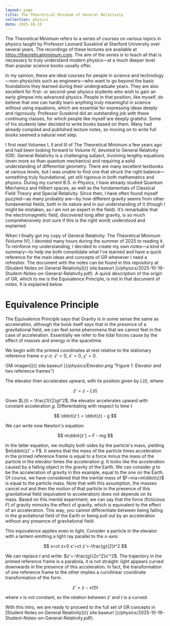 ```yaml
---
layout: page
title: The Theoretical Minimum of General Relativity
collection: physics
date: 2025-10-19
---
```


The Theoretical Minimum refers to a series of courses on various topics in physics taught by Professor Leonard Susskind at Stanford University over several years. The recordings of these lectures are available at https://theoreticalminimum.com. The aim of the series is to teach all that is necessary to truly understand modern physics—at a much deeper level than popular science books usually offer.

In my opinion, these are ideal courses for people in science and technology—non-physicists such as engineers—who want to go beyond the basic foundations they learned during their undergraduate years. They are also excellent for first- or second-year physics students who wish to gain an early glimpse into advanced physics. People in that position, like myself, do believe that one can hardly learn anything truly meaningful in science without using equations, which are essential for expressing ideas deeply and rigorously. Professor Susskind did an outstanding job with these continuing classes, for which people like myself are deeply grateful. Some of his students later decided to write books based on them. Many had already compiled and published lecture notes, so moving on to write full books seemed a natural next step.

I first read Volumes I, II and III of The Theoretical Minimum a few years ago and had been looking forward to Volume IV, devoted to General Relativity (GR).
General Relativity is a challenging subject, involving lengthy equations (even more so than quantum mechanics) and requiring a solid understanding of differential geometry. There are many excellent textbooks at various levels, but I was unable to find one that struck the right balance—something truly foundational, yet still rigorous in both mathematics and physics. During my current B.S. in Physics, I have already studied Quantum Mechanics and Hilbert spaces, as well as the fundamentals of Classical Field Theory and Special Relativity. Since then, I have often found myself puzzled—as many probably are—by how different gravity seems from other fundamental fields, both in its nature and in our understanding of it (though I might be mistaken, as I am not an expert in the field). It’s remarkable that the electromagnetic field, discovered long after gravity, is so much comprehensively (not sure if this is the right word) understood and explained.

When I finally got my copy of General Relativity: The Theoretical Minimum (Volume IV), I devoted many hours during the summer of 2025 to reading it. To reinforce my understanding, I decided to create my own notes—a kind of summary—to help me both consolidate what I’ve learned and have a quick reference for the main ideas and concepts of GR whenever I need a refresher. The document with the notes can be found in this repository at [Student Notes on General Relativity]({{ site.baseurl }}/physics/2025-10-19-Student-Notes-on-General-Relativity.pdf). A quick description of the origin of GR, which to me is the Equivalence Principle, is not in that document of notes. It is explained below.


# Equivalence Principle

The Equivalence Principle says that Gravity is in some sense the same as acceleration, although the book itself says that in the presence of a gravitational field, we can feel some phenomena that we cannot feel in the case of acceleration. Essentially we refer to the tidal forces cause by the effect of masses and energy in the spacetime.

We begin with the primed coordinates at rest relative to the stationary reference frame $x$-$y$-$z$: $z' = 0$, $x' = 0$, $y' = 0$.

![Mi imagen]({{ site.baseurl }}/physics/Elevator.png "Figure 1: Elevator and two reference frames")

The elevator then accelerates upward, with its position given by $L(t)$, where:

$$
z' = z - L(t)
$$

Given $L(t) = \frac{1}{2}gt^2$, the elevator accelerates upward with constant acceleration $g$. Differentiating with respect to time $t$

$$
\ddot{z'} = \ddot{z} - g
$$

We can write now Newton's equation:

$$
m\ddot{z'} = F - mg
$$

In the latter equation, we multiply both sides by the particle's mass, yielding $m\ddot{z}' = F$. It seems that the mass of the particle times acceleration in the primed reference frame is equal to a force minus the mass of the particle in the elevator times the acceleration $g$. It looks like the acceleration caused by a falling object in the gravity of the Earth. We can consider $g$ to be the acceleration of gravity in this example, equal to the one on the Earth. Of course, we have considered that the inertial mass of $F=ma=m\ddot{z}$ is equal to the particle mass. Note that with this assumption, the masses cancel out and then the motion of that particle in the presence of this gravitational field (equivalent to acceleration) does not depends on its mass. Based on this mental experiment, we can say that the force (ficticious $F$) of gravity mimicks the effect of gravity, which is equivalent to the effect of an acceleration. This way, you cannot differentiate between being falling in the gravitational field of the Earth or being pull out by an acceleration without any presence of gravitational field. 

This equivalence applies even to light. Consider a particle in the elevator with a lantern emitting a light ray parallel to the $x$-axis:

$$
x=ct
z=0
x'=ct
z'=-\frac{g}{2}t^2
$$

We can replace $t$ and write: $z'=-\frac{g}{2c^2}x'^2$. The trajectory in the primed reference frame is a parabola, it is not straight: light appears curved downwards in the presence of this acceleration. In fact, the transformation of one reference frame to the other implies a curvilinear coordinate transformation of the form:

$$
z'=z - v(t)t
$$

where $v$ is not constant, so the relation between $z'$ and $t$ is a curved. 

With this intro, we are ready to proceed to the full set of GR concepts in [Student Notes on General Relativity]({{ site.baseurl }}/physics/2025-10-19-Student-Notes-on-General-Relativity.pdf).





